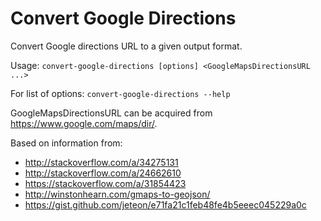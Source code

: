 # Convert Google Directions

Convert Google directions URL to a given output format.

Usage: `convert-google-directions [options] <GoogleMapsDirectionsURL ...>`

For list of options: `convert-google-directions --help`

GoogleMapsDirectionsURL can be acquired from https://www.google.com/maps/dir/.

Based on information from:

*  http://stackoverflow.com/a/34275131
*  http://stackoverflow.com/a/24662610
*  https://stackoverflow.com/a/31854423
*  http://winstonhearn.com/gmaps-to-geojson/
*  https://gist.github.com/jeteon/e71fa21c1feb48fe4b5eeec045229a0c
